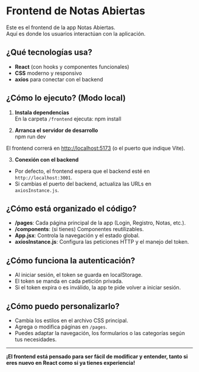 # Frontend de Notas Abiertas

Este es el frontend de la app Notas Abiertas.  
Aquí es donde los usuarios interactúan con la aplicación.

## ¿Qué tecnologías usa?

- **React** (con hooks y componentes funcionales)
- **CSS** moderno y responsivo
- **axios** para conectar con el backend

## ¿Cómo lo ejecuto? (Modo local)

1. **Instala dependencias**  
   En la carpeta `/frontend` ejecuta:
   npm install


2. **Arranca el servidor de desarrollo**  
npm run dev

El frontend correrá en [http://localhost:5173](http://localhost:5173) (o el puerto que indique Vite).

3. **Conexión con el backend**  
- Por defecto, el frontend espera que el backend esté en `http://localhost:3001`.
- Si cambias el puerto del backend, actualiza las URLs en `axiosInstance.js`.

## ¿Cómo está organizado el código?

- **/pages**: Cada página principal de la app (Login, Registro, Notas, etc.).
- **/components**: (si tienes) Componentes reutilizables.
- **App.jsx**: Controla la navegación y el estado global.
- **axiosInstance.js**: Configura las peticiones HTTP y el manejo del token.

## ¿Cómo funciona la autenticación?

- Al iniciar sesión, el token se guarda en localStorage.
- El token se manda en cada petición privada.
- Si el token expira o es inválido, la app te pide volver a iniciar sesión.

## ¿Cómo puedo personalizarlo?

- Cambia los estilos en el archivo CSS principal.
- Agrega o modifica páginas en `/pages`.
- Puedes adaptar la navegación, los formularios o las categorías según tus necesidades.

---

**¡El frontend está pensado para ser fácil de modificar y entender, tanto si eres nuevo en React como si ya tienes experiencia!**